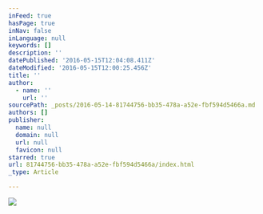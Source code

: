 ```yaml
---
inFeed: true
hasPage: true
inNav: false
inLanguage: null
keywords: []
description: ''
datePublished: '2016-05-15T12:04:08.411Z'
dateModified: '2016-05-15T12:00:25.456Z'
title: ''
author:
  - name: ''
    url: ''
sourcePath: _posts/2016-05-14-81744756-bb35-478a-a52e-fbf594d5466a.md
authors: []
publisher:
  name: null
  domain: null
  url: null
  favicon: null
starred: true
url: 81744756-bb35-478a-a52e-fbf594d5466a/index.html
_type: Article

---
```

![](https://the-grid-user-content.s3-us-west-2.amazonaws.com/93ed0d68-c7b7-46ef-8939-c476bc322d6f.jpg)